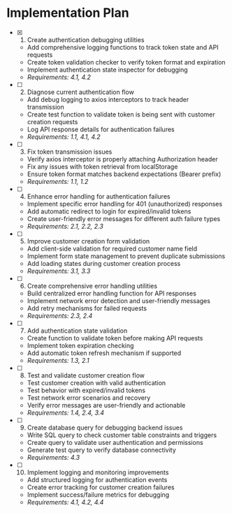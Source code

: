 # Implementation Plan

- [x] 1. Create authentication debugging utilities



  - Add comprehensive logging functions to track token state and API requests
  - Create token validation checker to verify token format and expiration
  - Implement authentication state inspector for debugging
  - _Requirements: 4.1, 4.2_

- [ ] 2. Diagnose current authentication flow
  - Add debug logging to axios interceptors to track header transmission
  - Create test function to validate token is being sent with customer creation requests
  - Log API response details for authentication failures
  - _Requirements: 1.1, 4.1, 4.2_

- [ ] 3. Fix token transmission issues
  - Verify axios interceptor is properly attaching Authorization header
  - Fix any issues with token retrieval from localStorage
  - Ensure token format matches backend expectations (Bearer prefix)
  - _Requirements: 1.1, 1.2_

- [ ] 4. Enhance error handling for authentication failures
  - Implement specific error handling for 401 (unauthorized) responses
  - Add automatic redirect to login for expired/invalid tokens
  - Create user-friendly error messages for different auth failure types
  - _Requirements: 2.1, 2.2, 2.3_

- [ ] 5. Improve customer creation form validation
  - Add client-side validation for required customer name field
  - Implement form state management to prevent duplicate submissions
  - Add loading states during customer creation process
  - _Requirements: 3.1, 3.3_

- [ ] 6. Create comprehensive error handling utilities
  - Build centralized error handling function for API responses
  - Implement network error detection and user-friendly messages
  - Add retry mechanisms for failed requests
  - _Requirements: 2.3, 2.4_

- [ ] 7. Add authentication state validation
  - Create function to validate token before making API requests
  - Implement token expiration checking
  - Add automatic token refresh mechanism if supported
  - _Requirements: 1.3, 2.1_

- [ ] 8. Test and validate customer creation flow
  - Test customer creation with valid authentication
  - Test behavior with expired/invalid tokens
  - Test network error scenarios and recovery
  - Verify error messages are user-friendly and actionable
  - _Requirements: 1.4, 2.4, 3.4_

- [ ] 9. Create database query for debugging backend issues
  - Write SQL query to check customer table constraints and triggers
  - Create query to validate user authentication and permissions
  - Generate test query to verify database connectivity
  - _Requirements: 4.3_

- [ ] 10. Implement logging and monitoring improvements
  - Add structured logging for authentication events
  - Create error tracking for customer creation failures
  - Implement success/failure metrics for debugging
  - _Requirements: 4.1, 4.2, 4.4_